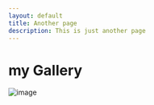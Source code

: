 ```yaml
---
layout: default
title: Another page
description: This is just another page
---
```


# my Gallery
![image](https://media.discordapp.net/attachments/631419020783910912/675882089039790120/Illicit.jpg)

